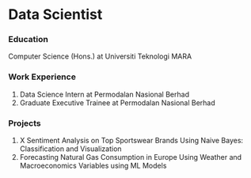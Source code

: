 # Data Scientist

### Education 
Computer Science (Hons.) at Universiti Teknologi MARA

### Work Experience
1. Data Science Intern at Permodalan Nasional Berhad
2. Graduate Executive Trainee at Permodalan Nasional Berhad

### Projects
1. X Sentiment Analysis on Top Sportswear Brands Using Naive Bayes: Classification and Visualization
2. Forecasting Natural Gas Consumption in Europe Using Weather and Macroeconomics Variables using ML Models
